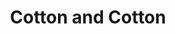 ---
title: "Cotton and Cotton"
url: /karachi/cotton-and-cotton-nehr-e-khayyam-street/
shop: Kleidung
---